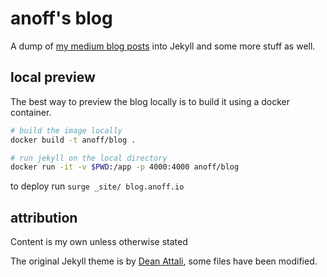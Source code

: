 # anoff's blog

A dump of [my medium blog posts](https://medium.com/@an0xff) into Jekyll and 
some more stuff as well.

## local preview

The best way to preview the blog locally is to build it using a docker container.

```sh
# build the image locally
docker build -t anoff/blog .

# run jekyll on the local directory
docker run -it -v $PWD:/app -p 4000:4000 anoff/blog
```

to deploy run `surge _site/ blog.anoff.io`

## attribution

Content is my own unless otherwise stated

The original Jekyll theme is by [Dean Attali](https://github.com/daattali/beautiful-jekyll), some files have been modified.
